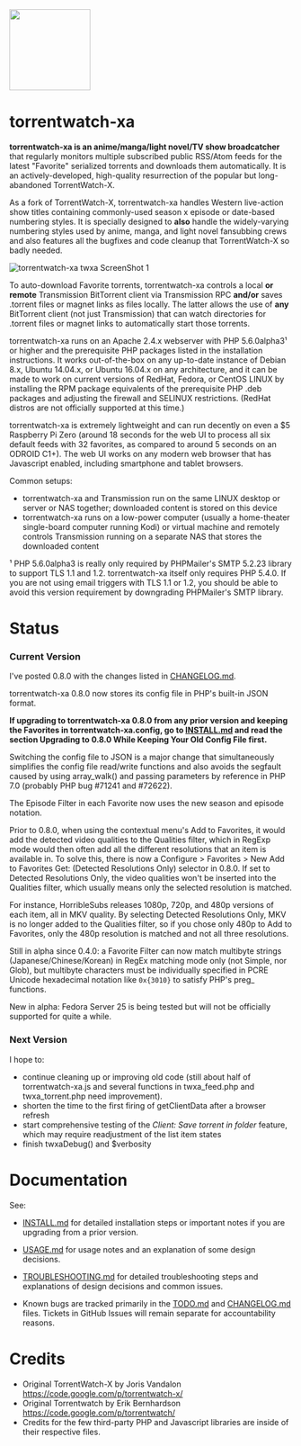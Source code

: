 <img src="http://silverlakecorp.com/torrentwatch-xa/torrentwatch-xa-logo144.png" width="144" height="144"/>

torrentwatch-xa
===============

__torrentwatch-xa is an anime/manga/light novel/TV show broadcatcher__ that regularly monitors multiple subscribed public RSS/Atom feeds for the latest "Favorite" serialized torrents and downloads them automatically. It is an actively-developed, high-quality resurrection of the popular but long-abandoned TorrentWatch-X.

As a fork of TorrentWatch-X, torrentwatch-xa handles Western live-action show titles containing commonly-used season x episode or date-based numbering styles. It is specially designed to __also__ handle the widely-varying numbering styles used by anime, manga, and light novel fansubbing crews and also features all the bugfixes and code cleanup that TorrentWatch-X so badly needed.

![torrentwatch-xa twxa ScreenShot 1](http://silverlakecorp.com/torrentwatch-xa/twxaScreenShot1.png)

To auto-download Favorite torrents, torrentwatch-xa controls a local __or remote__ Transmission BitTorrent client via Transmission RPC __and/or__ saves .torrent files or magnet links as files locally. The latter allows the use of __any__ BitTorrent client (not just Transmission) that can watch directories for .torrent files or magnet links to automatically start those torrents.

torrentwatch-xa runs on an Apache 2.4.x webserver with PHP 5.6.0alpha3&sup1; or higher and the prerequisite PHP packages listed in the installation instructions. It works out-of-the-box on any up-to-date instance of Debian 8.x, Ubuntu 14.04.x, or Ubuntu 16.04.x on any architecture, and it can be made to work on current versions of RedHat, Fedora, or CentOS LINUX by installing the RPM package equivalents of the prerequisite PHP .deb packages and adjusting the firewall and SELINUX restrictions. (RedHat distros are not officially supported at this time.)

torrentwatch-xa is extremely lightweight and can run decently on even a $5 Raspberry Pi Zero (around 18 seconds for the web UI to process all six default feeds with 32 favorites, as compared to around 5 seconds on an ODROID C1+). The web UI works on any modern web browser that has Javascript enabled, including smartphone and tablet browsers.

Common setups:

- torrentwatch-xa and Transmission run on the same LINUX desktop or server or NAS together; downloaded content is stored on this device
- torrentwatch-xa runs on a low-power computer (usually a home-theater single-board computer running Kodi) or virtual machine and remotely controls Transmission running on a separate NAS that stores the downloaded content

&sup1; PHP 5.6.0alpha3 is really only required by PHPMailer's SMTP 5.2.23 library to support TLS 1.1 and 1.2. torrentwatch-xa itself only requires PHP 5.4.0. If you are not using email triggers with TLS 1.1 or 1.2, you should be able to avoid this version requirement by downgrading PHPMailer's SMTP library.

Status
===============

### Current Version

I've posted 0.8.0 with the changes listed in [CHANGELOG.md](CHANGELOG.md).

torrentwatch-xa 0.8.0 now stores its config file in PHP's built-in JSON format.

__If upgrading to torrentwatch-xa 0.8.0 from any prior version and keeping the Favorites in torrentwatch-xa.config, go to [INSTALL.md](INSTALL.md) and read the section **Upgrading to 0.8.0 While Keeping Your Old Config File** first.__

Switching the config file to JSON is a major change that simultaneously simplifies the config file read/write functions and also avoids the segfault caused by using array_walk() and passing parameters by reference in PHP 7.0 (probably PHP bug #71241 and #72622).

The Episode Filter in each Favorite now uses the new season and episode notation.

Prior to 0.8.0, when using the contextual menu's Add to Favorites, it would add the detected video qualities to the Qualities filter, which in RegExp mode would then often add all the different resolutions that an item is available in. To solve this, there is now a Configure > Favorites > New Add to Favorites Get: (Detected Resolutions Only) selector in 0.8.0. If set to Detected Resolutions Only, the video qualities won't be inserted into the Qualities filter, which usually means only the selected resolution is matched. 

For instance, HorribleSubs releases 1080p, 720p, and 480p versions of each item, all in MKV quality. By selecting Detected Resolutions Only, MKV is no longer added to the Qualities filter, so if you chose only 480p to Add to Favorites, only the 480p resolution is matched and not all three resolutions.

Still in alpha since 0.4.0: a Favorite Filter can now match multibyte strings (Japanese/Chinese/Korean) in RegEx matching mode only (not Simple, nor Glob), but multibyte characters must be individually specified in PCRE Unicode hexadecimal notation like `0x{3010}` to satisfy PHP's preg_ functions.

New in alpha: Fedora Server 25 is being tested but will not be officially supported for quite a while.

### Next Version

I hope to:

- continue cleaning up or improving old code (still about half of torrentwatch-xa.js and several functions in twxa_feed.php and twxa_torrent.php need improvement).
- shorten the time to the first firing of getClientData after a browser refresh
- start comprehensive testing of the _Client: Save torrent in folder_ feature, which may require readjustment of the list item states
- finish twxaDebug() and $verbosity


Documentation
===============

See:

- [INSTALL.md](INSTALL.md) for detailed installation steps or important notes if you are upgrading from a prior version.

- [USAGE.md](USAGE.md) for usage notes and an explanation of some design decisions.

- [TROUBLESHOOTING.md](TROUBLESHOOTING.md) for detailed troubleshooting steps and explanations of design decisions and common issues.

- Known bugs are tracked primarily in the [TODO.md](TODO.md) and [CHANGELOG.md](CHANGELOG.md) files. Tickets in GitHub Issues will remain separate for accountability reasons.

Credits
===============

- Original TorrentWatch-X by Joris Vandalon https://code.google.com/p/torrentwatch-x/
- Original Torrentwatch by Erik Bernhardson https://code.google.com/p/torrentwatch/
- Credits for the few third-party PHP and Javascript libraries are inside of their respective files.